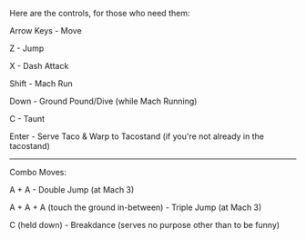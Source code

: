  Here are the controls, for those who need them:
 
 Arrow Keys - Move
 
 Z - Jump
 
 X - Dash Attack
 
 Shift - Mach Run
 
 Down - Ground Pound/Dive (while Mach Running) 
 
 C - Taunt
 
 Enter - Serve Taco & Warp to Tacostand (if you're not already in the tacostand)

---------------------------------------------------------------------------------

 Combo Moves:

 A + A - Double Jump (at Mach 3)
 
 A + A + A (touch the ground in-between) - Triple Jump (at Mach 3)
 
 C (held down) - Breakdance (serves no purpose other than to be funny)
